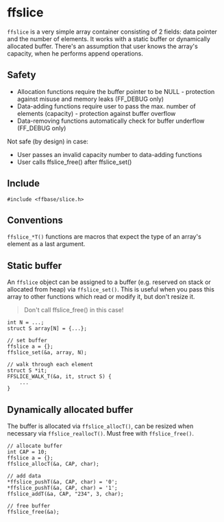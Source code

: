# ffslice

`ffslice` is a very simple array container consisting of 2 fields: data pointer and the number of elements.  It works with a static buffer or dynamically allocated buffer.  There's an assumption that user knows the array's capacity, when he performs append operations.


## Safety

* Allocation functions require the buffer pointer to be NULL - protection against misuse and memory leaks (FF_DEBUG only)
* Data-adding functions require user to pass the max. number of elements (capacity) - protection against buffer overflow
* Data-removing functions automatically check for buffer underflow (FF_DEBUG only)

Not safe (by design) in case:

* User passes an invalid capacity number to data-adding functions
* User calls ffslice_free() after ffslice_set()


## Include

	#include <ffbase/slice.h>


## Conventions

`ffslice_*T()` functions are macros that expect the type of an array's element as a last argument.


## Static buffer

An `ffslice` object can be assigned to a buffer (e.g. reserved on stack or allocated from heap) via `ffslice_set()`.  This is useful when you pass this array to other functions which read or modify it, but don't resize it.

> Don't call ffslice_free() in this case!

	int N = ...;
	struct S array[N] = {...};

	// set buffer
	ffslice a = {};
	ffslice_set(&a, array, N);

	// walk through each element
	struct S *it;
	FFSLICE_WALK_T(&a, it, struct S) {
		...
	}


## Dynamically allocated buffer

The buffer is allocated via `ffslice_allocT()`, can be resized when necessary via `ffslice_reallocT()`.
Must free with `ffslice_free()`.

	// allocate buffer
	int CAP = 10;
	ffslice a = {};
	ffslice_allocT(&a, CAP, char);

	// add data
	*ffslice_pushT(&a, CAP, char) = '0';
	*ffslice_pushT(&a, CAP, char) = '1';
	ffslice_addT(&a, CAP, "234", 3, char);

	// free buffer
	ffslice_free(&a);
